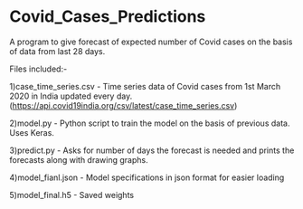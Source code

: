 # Covid_Cases_Predictions

A program to give forecast of expected number of Covid cases on the basis of data from last 28 days.

Files included:-

1)case_time_series.csv - Time series data of Covid cases from 1st March 2020 in India updated every day.  (https://api.covid19india.org/csv/latest/case_time_series.csv)

2)model.py - Python script to train the model on the basis of previous data. Uses Keras.

3)predict.py - Asks for number of days the forecast is needed and prints the forecasts along with drawing graphs.

4)model_fianl.json - Model specifications in json format for easier loading

5)model_final.h5 - Saved weights
